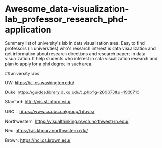 # Awesome_data-visualization-lab_professor_research_phd-application
Summary list of university's lab in data visualization area. Easy to find professors (in universities) who's research interest is data visualization and get information about research directions and research papers in data visualization. It help students who interest in data visualization research and plan to apply for a phd degree in such area.

##university labs

UW:
https://idl.cs.washington.edu/

Duke:
https://guides.library.duke.edu/c.php?g=289678&p=1930713

Stanford:
http://vis.stanford.edu/

UBC：
https://www.cs.ubc.ca/group/infovis/

Northwestern:
https://visualthinking.psych.northwestern.edu/

Neu:
https://vis.khoury.northeastern.edu/

Brown:
https://hci.cs.brown.edu/
